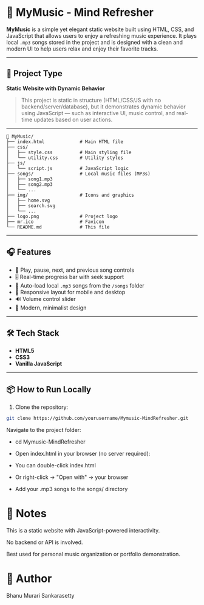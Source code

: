 # 🎵 MyMusic - Mind Refresher

**MyMusic** is a simple yet elegant static website built using HTML, CSS, and JavaScript that allows users to enjoy a refreshing music experience. It plays local `.mp3` songs stored in the project and is designed with a clean and modern UI to help users relax and enjoy their favorite tracks.

---

## 🚀 Project Type

**Static Website with Dynamic Behavior**  
> This project is static in structure (HTML/CSS/JS with no backend/server/database), but it demonstrates dynamic behavior using JavaScript — such as interactive UI, music control, and real-time updates based on user actions.

---

```
📁 MyMusic/
├── index.html             # Main HTML file
├── css/
│   ├── style.css          # Main styling file
│   └── utility.css        # Utility styles
├── js/
│   └── script.js          # JavaScript logic
├── songs/                 # Local music files (MP3s)
│   ├── song1.mp3
│   ├── song2.mp3
│   └── ...
├── img/                   # Icons and graphics
│   ├── home.svg
│   ├── search.svg
│   └── ...
├── logo.png               # Project logo
├── mr.ico                 # Favicon
└── README.md              # This file
```


---

## 🎧 Features

- 🎵 Play, pause, next, and previous song controls
- 🎚️ Real-time progress bar with seek support
- 📁 Auto-load local `.mp3` songs from the `/songs` folder
- 📱 Responsive layout for mobile and desktop
- 🔊 Volume control slider
- 🧠 Modern, minimalist design

---

## 🛠️ Tech Stack

- **HTML5**
- **CSS3**
- **Vanilla JavaScript**

---

## 📦 How to Run Locally

1. Clone the repository:

```bash
git clone https://github.com/yourusername/Mymusic-MindRefresher.git
```

Navigate to the project folder:


- cd Mymusic-MindRefresher
- Open index.html in your browser (no server required):

- You can double-click index.html

- Or right-click → "Open with" → your browser

- Add your .mp3 songs to the songs/ directory

# 📌 Notes
This is a static website with JavaScript-powered interactivity.

No backend or API is involved.

Best used for personal music organization or portfolio demonstration.


# 👤 Author
Bhanu Murari Sankarasetty
